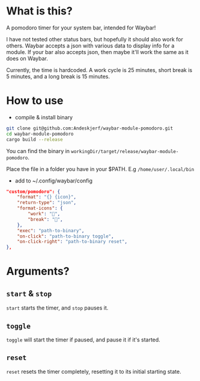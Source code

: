 # What is this?

A pomodoro timer for your system bar, intended for Waybar!

I have not tested other status bars, but hopefully it should also work for others. Waybar accepts a json with various data to display info for a module. If your bar also accepts json, then maybe it'll work the same as it does on Waybar.

Currently, the time is hardcoded. A work cycle is 25 minutes, short break is 5 minutes, and a long break is 15 minutes.

# How to use

* compile & install binary
```bash
git clone git@github.com:Andeskjerf/waybar-module-pomodoro.git
cd waybar-module-pomodoro
cargo build --release
```
You can find the binary in `workingDir/target/release/waybar-module-pomodoro`.

Place the file in a folder you have in your $PATH. E.g `/home/user/.local/bin`
  
* add to ~/.config/waybar/config

```json
"custom/pomodoro": {
	"format": "{} {icon}",
	"return-type": "json",
	"format-icons": {
		"work": "󰔟",
		"break": "",
	},
	"exec": "path-to-binary",
	"on-click": "path-to-binary toggle",
	"on-click-right": "path-to-binary reset",
},
```

# Arguments?

## `start` & `stop`

`start` starts the timer, and `stop` pauses it.

## `toggle`

`toggle` will start the timer if paused, and pause it if it's started.

## `reset`

`reset` resets the timer completely, resetting it to its initial starting state.
